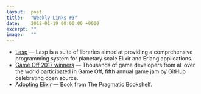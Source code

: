```yaml
---
layout:  post
title:   "Weekly Links #3"
date:    2018-01-19 00:00:00 +0000
excerpt: ""
image:   ""
---
```


- [Lasp](https://lasp-lang.readme.io) — Lasp is a suite of libraries aimed at providing a comprehensive programming system for planetary scale Elixir and Erlang applications.
- [Game Off 2017 winners](https://github.com/blog/2483-game-off-2017-winners) — Thousands of game developers from all over the world participated in Game Off, fifth annual game jam by GitHub celebrating open source.
- [Adopting Elixir](https://pragprog.com/book/tvmelixir/adopting-elixir) — Book from The Pragmatic Bookshelf.
